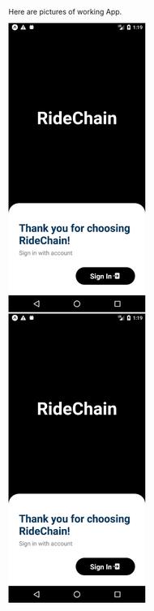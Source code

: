 Here are pictures of working App.

<img src="images/Rider%20Splash%20Screen.png" width="270" height="570"> <img src="images/Rider%20Splash%20Screen.png" width="270" height="570"> 
